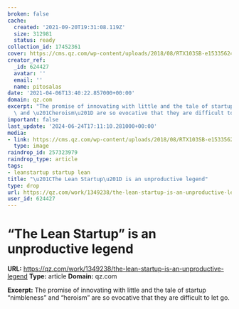 ```yaml
---
broken: false
cache:
  created: '2021-09-20T19:31:08.119Z'
  size: 312981
  status: ready
collection_id: 17452361
cover: https://cms.qz.com/wp-content/uploads/2018/08/RTX103SB-e1533562441348.jpg?quality=75&strip=all&w=1200&h=630&crop=1
creator_ref:
  _id: 624427
  avatar: ''
  email: ''
  name: pitosalas
date: '2021-04-06T13:40:22.857000+00:00'
domain: qz.com
excerpt: "The promise of innovating with little and the tale of startup \u201Cnimbleness\u201D\
  \ and \u201Cheroism\u201D are so evocative that they are difficult to let go."
important: false
last_update: '2024-06-24T17:11:10.281000+00:00'
media:
- link: https://cms.qz.com/wp-content/uploads/2018/08/RTX103SB-e1533562441348.jpg?quality=75&strip=all&w=1200&h=630&crop=1
  type: image
raindrop_id: 257323979
raindrop_type: article
tags:
- leanstartup startup lean
title: "\u201CThe Lean Startup\u201D is an unproductive legend"
type: drop
url: https://qz.com/work/1349238/the-lean-startup-is-an-unproductive-legend
user_id: 624427
---
```


# “The Lean Startup” is an unproductive legend

**URL:** https://qz.com/work/1349238/the-lean-startup-is-an-unproductive-legend
**Type:** article
**Domain:** qz.com

**Excerpt:** The promise of innovating with little and the tale of startup “nimbleness” and “heroism” are so evocative that they are difficult to let go.
